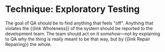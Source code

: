 # Technique: Exploratory Testing

The goal of QA should be to find anything that feels "off". Anything that violates the {{link Wholeness}} of the system should be reported to the development team. The team should act on it *somehow*—not by explaining to QA why the thing is really meant to be that way, but by {{link Repair Repairing}} the whole.

